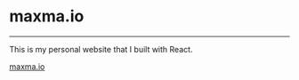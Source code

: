 # maxma.io
----------------
This is my personal website that I built with React.

[maxma.io](https://maxma.io/)
